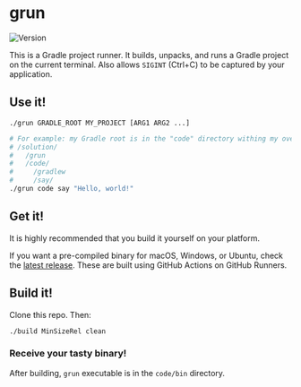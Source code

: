 # grun

![Version](https://img.shields.io/badge/Version-1.1.0-blue)

This is a Gradle project runner. It builds, unpacks, and runs a Gradle project on the current terminal.
Also allows `SIGINT` (Ctrl+C) to be captured by your application.

## Use it!

    ./grun GRADLE_ROOT MY_PROJECT [ARG1 ARG2 ...]

```bash
# For example: my Gradle root is in the "code" directory withing my overall "solution" directory. The project I want to run is "say":
# /solution/
#   /grun
#   /code/
#     /gradlew
#     /say/
./grun code say "Hello, world!"
```

## Get it!

It is highly recommended that you build it yourself on your platform.

If you want a pre-compiled binary for macOS, Windows, or Ubuntu, check the [latest release](https://github.com/GlitchyByte/grun/releases).
These are built using GitHub Actions on GitHub Runners.

## Build it!

Clone this repo. Then:

    ./build MinSizeRel clean

### Receive your tasty binary!

After building, `grun` executable is in the `code/bin` directory.
